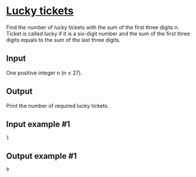 # [Lucky tickets](https://www.e-olymp.com/en/problems/128)
Find the number of lucky tickets with the sum of the first three digits n. Ticket is called lucky if it is a six-digit number and the sum of the first three digits equals to the sum of the last three digits.

## Input
One positive integer n (n ≤ 27).

## Output
Print the number of required lucky tickets.

## Input example #1
```
1
```

## Output example #1
```
9
```
